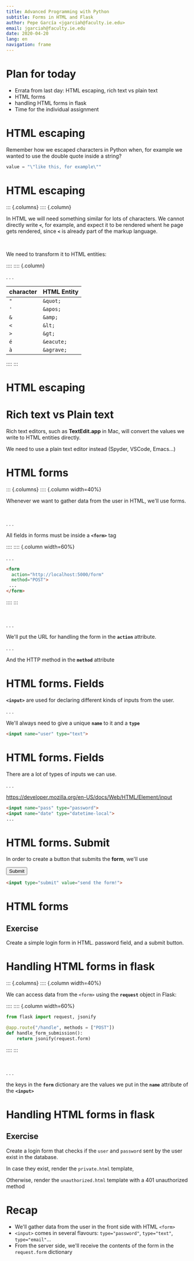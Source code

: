 ```yaml
---
title: Advanced Programming with Python
subtitle: Forms in HTML and Flask
author: Pepe García <jgarciah@faculty.ie.edu>
email: jgarciah@faculty.ie.edu
date: 2020-04-20
lang: en
navigation: frame
---
```


# Plan for today

- Errata from last day: HTML escaping, rich text vs plain text
- HTML forms
- handling HTML forms in flask
- Time for the individual assignment

# HTML escaping

Remember how we escaped characters in Python when, for example we
wanted to use the double quote inside a string?

```python
value = "\"like this, for example\""
```

# HTML escaping


::: {.columns}
:::: {.column}

In HTML we will need something similar for lots of characters. We
cannot directly write **`<`**, for example, and expect it to be
rendered whent he page gets rendered, since **`<`** is already part of
the markup language.

&nbsp;

We need to transform it to HTML entities:

::::
:::: {.column}

. . .

| character | HTML Entity |
|:----------|:------------|
| `"`       | `&quot;`    |
| `'`       | `&apos;`    |
| `&`       | `&amp;`     |
| `<`       | `&lt;`      |
| `>`       | `&gt;`      |
| `é`       | `&eacute;`  |
| `à`       | `&agrave;`  |

::::
:::

# HTML escaping


# Rich text vs Plain text

Rich text editors, such as **TextEdit.app** in Mac, will convert the
values we write to HTML entities directly.

We need to use a plain text editor instead (Spyder, VSCode, Emacs...)

# HTML forms

::: {.columns}
:::: {.column width=40%}

Whenever we want to gather data from the user in HTML, we'll use forms.

&nbsp;

. . .

All fields in forms must be inside a **`<form>`** tag

::::
:::: {.column width=60%}

. . .

```html
<form
  action="http://localhost:5000/form"
  method="POST">
 ...
</form>
```

::::
:::

&nbsp;

. . .

We'll put the URL for handling the form in the **`action`** attribute.

. . .

And the HTTP method in the **`method`** attribute


# HTML forms. Fields

**`<input>`** are used for declaring different kinds of inputs from
the user.

. . .

We'll always need to give a unique **`name`** to it and a **`type`**

```html
<input name="user" type="text">
```

# HTML forms. Fields

There are a lot of types of inputs we can use.

. . .

https://developer.mozilla.org/en-US/docs/Web/HTML/Element/input

```html
<input name="pass" type="password">
<input name="date" type="datetime-local">
...
```

# HTML forms. Submit

In order to create a button that submits the **form**, we'll use

**<input type="submit">**

```html
<input type="submit" value="send the form!">
```

# HTML forms

## Exercise

Create a simple login form in HTML.  password field, and a submit
button.

# Handling HTML forms in flask

::: {.columns}
:::: {.column width=40%}

We can access data from the `<form>` using the **`request`** object in
Flask:

::::
:::: {.column width=60%}

```python
from flask import request, jsonify

@app.route("/handle", methods = ["POST"])
def handle_form_submission():
    return jsonify(request.form)
```

::::
:::

&nbsp;

. . .

the keys in the **`form`** dictionary are the values we put in the
**`name`** attribute of the **`<input>`**

# Handling HTML forms in flask

## Exercise

Create a login form that checks if the `user` and `password` sent by
the user exist in the database.

In case they exist, render the `private.html` template,

Otherwise, render the `unauthorized.html` template with a 401 unauthorized method

# Recap

- We'll gather data from the user in the front side with HTML `<form>`
- `<input>` comes in several flavours: `type="password"`, `type="text"`, `type="email"`...
- From the server side, we'll receive the contents of the form in the `request.form` dictionary
